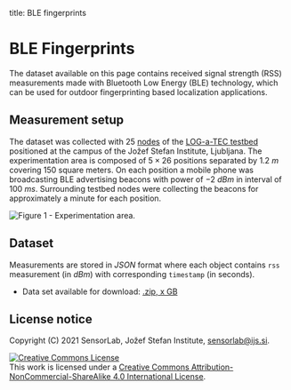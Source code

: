 title: BLE fingerprints

<!-- vim: linebreak filetype=markdown expandtab ts=4 sw=4
-->

# BLE Fingerprints

The dataset available on this page contains received signal strength (RSS) measurements made with Bluetooth Low Energy (BLE) technology, which can be used for outdoor fingerprinting based localization applications.

## Measurement setup

The dataset was collected with 25 [nodes](hw-lgtc.html) of the [LOG-a-TEC testbed](ap-cradio.html) positioned at the campus of the Jožef Stefan Institute, Ljubljana. The experimentation area is composed of $5\times{}26$ positions separated by $1.2~m$ covering $150$ square meters. On each position a mobile phone was broadcasting BLE advertising beacons with power of $-2~dBm$ in interval of $100~ms$. Surrounding testbed nodes were collecting the beacons for approximately a minute for each position.

<img alt="Figure 1 - Experimentation area." src="img/ble-dataset-area.png" />

## Dataset

Measurements are stored in *JSON* format where each object contains `rss` measurement (in $dBm$) with corresponding `timestamp` (in seconds).

* Data set available for download: <a href="dataset-files/ble-fingerprint.zip">.zip, x GB</a>


## License notice

Copyright (C) 2021 SensorLab, Jožef Stefan Institute, sensorlab@ijs.si.

<a rel="license" href="http://creativecommons.org/licenses/by-nc-sa/4.0/"><img alt="Creative Commons License" style="border-width:0" src="https://i.creativecommons.org/l/by-nc-sa/4.0/88x31.png" /></a><br />This work is licensed under a <a rel="license" href="http://creativecommons.org/licenses/by-nc-sa/4.0/">Creative Commons Attribution-NonCommercial-ShareAlike 4.0 International License</a>.
